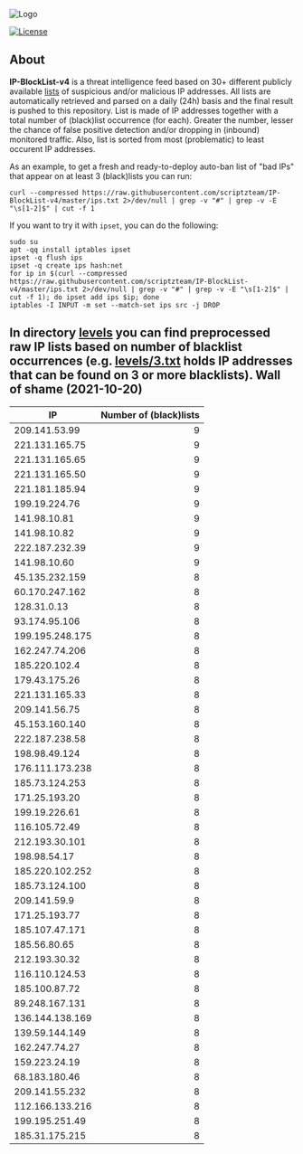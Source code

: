 ![Logo](https://i.imgur.com/PyKLAe7.png)

[![License](https://img.shields.io/badge/license-The_Unlicense-red.svg)](https://unlicense.org/)

About
----

**IP-BlockList-v4** is a threat intelligence feed based on 30+ different publicly available [lists](https://github.com/stamparm/maltrail) of suspicious and/or malicious IP addresses. All lists are automatically retrieved and parsed on a daily (24h) basis and the final result is pushed to this repository. List is made of IP addresses together with a total number of (black)list occurrence (for each). Greater the number, lesser the chance of false positive detection and/or dropping in (inbound) monitored traffic. Also, list is sorted from most (problematic) to least occurent IP addresses.

As an example, to get a fresh and ready-to-deploy auto-ban list of "bad IPs" that appear on at least 3 (black)lists you can run:

```
curl --compressed https://raw.githubusercontent.com/scriptzteam/IP-BlockList-v4/master/ips.txt 2>/dev/null | grep -v "#" | grep -v -E "\s[1-2]$" | cut -f 1
```

If you want to try it with `ipset`, you can do the following:

```
sudo su
apt -qq install iptables ipset
ipset -q flush ips
ipset -q create ips hash:net
for ip in $(curl --compressed https://raw.githubusercontent.com/scriptzteam/IP-BlockList-v4/master/ips.txt 2>/dev/null | grep -v "#" | grep -v -E "\s[1-2]$" | cut -f 1); do ipset add ips $ip; done
iptables -I INPUT -m set --match-set ips src -j DROP
```

In directory [levels](levels) you can find preprocessed raw IP lists based on number of blacklist occurrences (e.g. [levels/3.txt](levels/3.txt) holds IP addresses that can be found on 3 or more blacklists).
Wall of shame (2021-10-20)
----

|IP|Number of (black)lists|
|---|--:|
209.141.53.99|9
221.131.165.75|9
221.131.165.65|9
221.131.165.50|9
221.181.185.94|9
199.19.224.76|9
141.98.10.81|9
141.98.10.82|9
222.187.232.39|9
141.98.10.60|9
45.135.232.159|8
60.170.247.162|8
128.31.0.13|8
93.174.95.106|8
199.195.248.175|8
162.247.74.206|8
185.220.102.4|8
179.43.175.26|8
221.131.165.33|8
209.141.56.75|8
45.153.160.140|8
222.187.238.58|8
198.98.49.124|8
176.111.173.238|8
185.73.124.253|8
171.25.193.20|8
199.19.226.61|8
116.105.72.49|8
212.193.30.101|8
198.98.54.17|8
185.220.102.252|8
185.73.124.100|8
209.141.59.9|8
171.25.193.77|8
185.107.47.171|8
185.56.80.65|8
212.193.30.32|8
116.110.124.53|8
185.100.87.72|8
89.248.167.131|8
136.144.138.169|8
139.59.144.149|8
162.247.74.27|8
159.223.24.19|8
68.183.180.46|8
209.141.55.232|8
112.166.133.216|8
199.195.251.49|8
185.31.175.215|8
